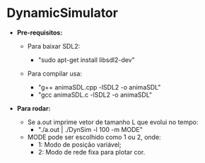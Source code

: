 # DynamicSimulator

* **Pre-requisitos:**
	* Para baixar SDL2:
		- "sudo apt-get install libsdl2-dev"
	
	* Para compilar usa:
		- "g++ animaSDL.cpp -lSDL2 -o animaSDL"
		- "gcc animaSDL.c -lSDL2 -o animaSDL"
	
* **Para rodar:**
	* Se a.out imprime vetor de tamanho L que evolui no tempo:
		- "./a.out | ./DynSim -l 100 -m MODE"
	* MODE pode ser escolhido como 1 ou 2, onde:
		- 1: Modo de posição variável;
		- 2: Modo de rede fixa para plotar cor.
